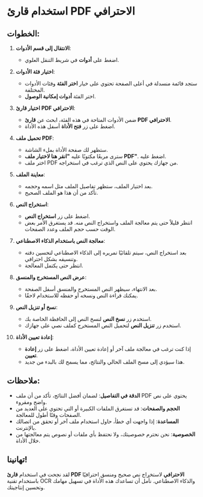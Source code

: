 # استخدام قارئ PDF الاحترافي

## الخطوات:

1. **الانتقال إلى قسم الأدوات**:

   - اضغط على **أدوات** في شريط التنقل العلوي.

2. **اختيار فئة الأدوات**:

   - ستجد قائمة منسدلة في أعلى الصفحة تحتوي على خيار **اختر الفئة** وفئات الأدوات المختلفة.
   - اختر الفئة **أدوات إمكانية الوصول**.

3. **اختيار قارئ PDF الاحترافي**:

   - ضمن الأدوات المتاحة في هذه الفئة، ابحث عن **قارئ PDF الاحترافي**.
   - اضغط على زر **فتح الأداة** أسفل هذه الأداة.

4. **تحميل ملف PDF**:

   - ستظهر لك صفحة الأداة بملء الشاشة.
   - سترى مربعًا مكتوبًا عليه **"انقر هنا لاختيار ملف PDF"**. اضغط عليه.
   - اختر ملف PDF من جهازك يحتوي على النص الذي ترغب في استخراجه.

5. **معاينة الملف**:

   - بعد اختيار الملف، ستظهر تفاصيل الملف مثل اسمه وحجمه.
   - تأكد من أن هذا هو الملف الصحيح.

6. **استخراج النص**:

   - اضغط على زر **استخراج النص**.
   - انتظر قليلاً حتى يتم معالجة الملف واستخراج النص منه. قد يستغرق الأمر بعض الوقت حسب حجم الملف وعدد الصفحات.

7. **معالجة النص باستخدام الذكاء الاصطناعي**:

   - بعد استخراج النص، سيتم تلقائيًا تمريره إلى الذكاء الاصطناعي لتحسين دقته وتنسيقه بشكل احترافي.
   - انتظر حتى يكتمل المعالجة.

8. **عرض النص المستخرج والمنسق**:

   - بعد الانتهاء، سيظهر النص المستخرج والمنسق أسفل الصفحة.
   - يمكنك قراءة النص ونسخه أو حفظه للاستخدام لاحقًا.

9. **نسخ أو تنزيل النص**:

   - استخدم زر **نسخ النص** لنسخ النص إلى الحافظة الخاصة بك.
   - استخدم زر **تنزيل النص** لتحميل النص المستخرج كملف نصي على جهازك.

10. **إعادة تعيين الأداة**:

    - إذا كنت ترغب في معالجة ملف آخر أو إعادة تعيين الأداة، اضغط على زر **إعادة تعيين**.
    - هذا سيؤدي إلى مسح الملف الحالي والنتائج، مما يسمح لك بالبدء من جديد.

## ملاحظات:

- **الدقة في التفاصيل**: لضمان أفضل النتائج، تأكد من أن ملف PDF يحتوي على نص واضح ومقروء.
- **الحجم والصفحات**: قد تستغرق الملفات الكبيرة أو التي تحتوي على العديد من الصفحات وقتًا أطول للمعالجة.
- **المساعدة**: إذا واجهت أي خطأ، حاول استخدام ملف آخر أو تحقق من اتصالك بالإنترنت.
- **الخصوصية**: نحن نحترم خصوصيتك، ولا نحتفظ بأي ملفات أو نصوص يتم معالجتها من خلال الأداة.

## تهانينا!

لقد نجحت في استخدام **قارئ PDF الاحترافي** لاستخراج نص صحيح ومنسق احترافيًا باستخدام تقنية OCR والذكاء الاصطناعي. نأمل أن تساعدك هذه الأداة في تسهيل مهامك وتحسين إنتاجيتك.